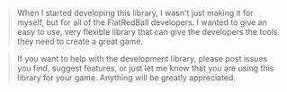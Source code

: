 > When I started developing this library, I wasn't just making it for myself, but for all of the FlatRedBall developers.  I wanted to give an easy to use, very flexible library that can give the developers the tools they need to create a great game.

> If you want to help with the development library, please post issues you find, suggest features, or just let me know that you are using this library for your game.  Anything will be greatly appreciated.